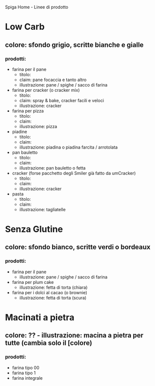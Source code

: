 Spiga Home - Linee di prodotto 

# Low Carb 
## colore: sfondo grigio, scritte bianche e gialle
### prodotti: 
- farina per il pane 
	- titolo: 
	- claim: pane focaccia e tanto altro
	- illustrazione: pane / spighe / sacco di farina
- farina per cracker (o cracker mix)
	- titolo: 
	- claim: spray & bake, cracker facili e veloci
	- illustrazione: cracker 
- farina per pizza
	- titolo: 
	- claim: 
	- illustrazione: pizza 
- piadine
	- titolo: 
	- claim: 
	- illustrazione: piadina o piadina farcita / arrotolata 
- pan bauletto
	- titolo: 
	- claim: 
	- illustrazione: pan bauletto o fetta 
- cracker (forse pacchetto degli Smiler già fatto da umCracker)
	- titolo: 
	- claim: 
	- illustrazione: cracker
- pasta
	- titolo: 
	- claim: 
	- illustrazione: tagliatelle

# Senza Glutine
## colore: sfondo bianco, scritte verdi o bordeaux
### prodotti:
- farina per il pane
	- illustrazione: pane / spighe / sacco di farina
- farina per plum cake
	- illustrazione: fetta di torta (chiara)
- farina per i dolci al cacao (o brownie)
	- illustrazione: fetta di torta (scura)

# Macinati a pietra
## colore: ?? - illustrazione: macina a pietra per tutte (cambia solo il [colore)
### prodotti: 
- farina tipo 00
- farina tipo 1
- farina integrale

